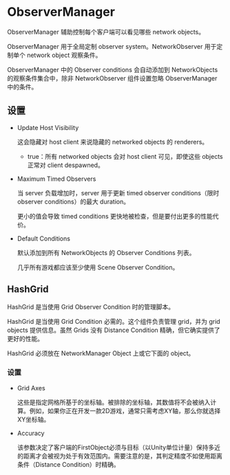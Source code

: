 # ObserverManager

ObserverManager 辅助控制每个客户端可以看见哪些 network objects。

ObserverManager 用于全局定制 observer system。NetworkObserver 用于定制单个 network object 观察条件。

ObserverManager 中的 Observer conditions 会自动添加到 NetworkObjects 的观察条件集合中，除非 NetworkObserver 组件设置忽略 ObserverManager 中的条件。

## 设置

- Update Host Visibility

  这会隐藏对 host client 来说隐藏的 networked objects 的 renderers。

  - true：所有 networked objects 会对 host client 可见，即使这些 objects 正常对 client despawned。

- Maximum Timed Observers

  当 server 负载增加时，server 用于更新 timed observer conditions（限时 observer conditions）的最大 duration。

  更小的值会导致 timed conditions 更快地被检查，但是要付出更多的性能代价。

- Default Conditions

  默认添加到所有 NetworkObjects 的 Observer Conditions 列表。

  几乎所有游戏都应该至少使用 Scene Observer Condition。

## HashGrid

HashGrid 是当使用 Grid Observer Condition 时的管理脚本。

HashGrid 是当使用 Grid Condition 必需的。这个组件负责管理 grid，并为 grid objects 提供信息。虽然 Grids 没有 Distance Condition 精确，但它确实提供了更好的性能。

HashGrid 必须放在 NetworkManager Object 上或它下面的 object。

### 设置

- Grid Axes

  这些是指定网格所基于的坐标轴。被排除的坐标轴，其数值将不会被纳入计算。例如，如果你正在开发一款2D游戏，通常只需考虑XY轴，那么你就选择XY坐标轴。

- Accuracy

  该参数决定了客户端的FirstObject必须与目标（以Unity单位计量）保持多近的距离才会被视为处于有效范围内。需要注意的是，其判定精度不如使用距离条件（Distance Condition）时精确。